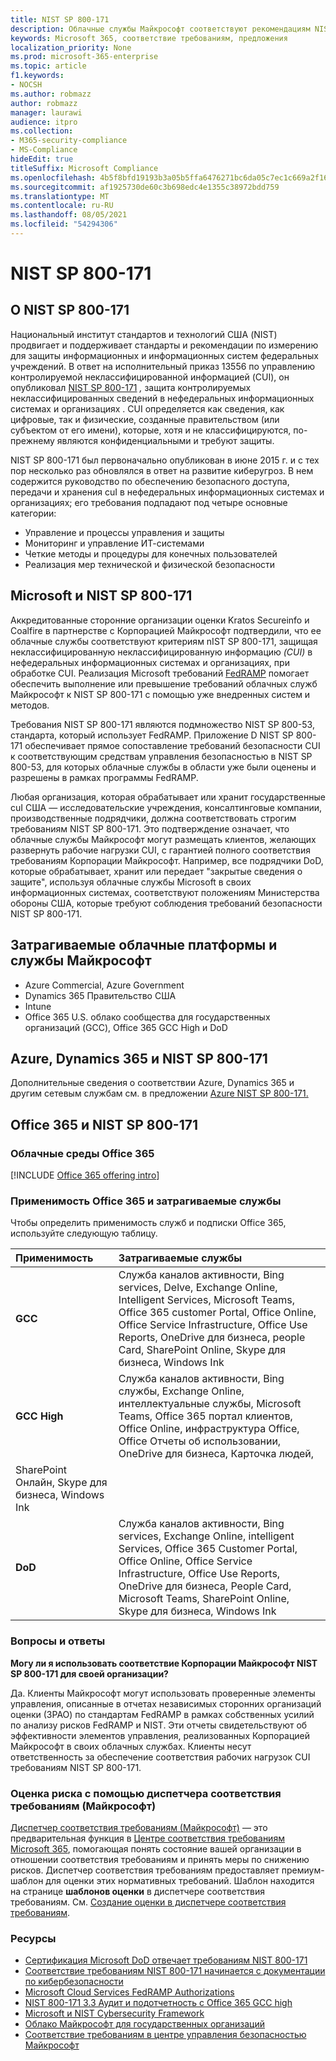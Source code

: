 ```yaml
---
title: NIST SP 800-171
description: Облачные службы Майкрософт соответствуют рекомендациям NIST SP 800-171 по защите контролируемых неклассифицированных сведений (CUI) в нефедеральных информационных системах.
keywords: Microsoft 365, соответствие требованиям, предложения
localization_priority: None
ms.prod: microsoft-365-enterprise
ms.topic: article
f1.keywords:
- NOCSH
ms.author: robmazz
author: robmazz
manager: laurawi
audience: itpro
ms.collection:
- M365-security-compliance
- MS-Compliance
hideEdit: true
titleSuffix: Microsoft Compliance
ms.openlocfilehash: 4b5f8bfd19193b3a05b5ffa6476271bc6da05c7ec1c669a2f1614535a54942e1
ms.sourcegitcommit: af1925730de60c3b698edc4e1355c38972bdd759
ms.translationtype: MT
ms.contentlocale: ru-RU
ms.lasthandoff: 08/05/2021
ms.locfileid: "54294306"
---
```

# <a name="nist-sp-800-171"></a>NIST SP 800-171

## <a name="about-nist-sp-800-171"></a>О NIST SP 800-171

Национальный институт стандартов и технологий США (NIST) продвигает и поддерживает стандарты и рекомендации по измерению для защиты информационных и информационных систем федеральных учреждений. В ответ на исполнительный приказ 13556 по управлению контролируемой неклассифицированной информацией (CUI), он опубликовал [NIST SP 800-171](https://csrc.nist.gov/publications/detail/sp/800-171/rev-1/final) *,* защита контролируемых неклассифицированных сведений в нефедеральных информационных системах и организациях . CUI определяется как сведения, как цифровые, так и физические, созданные правительством (или субъектом от его имени), которые, хотя и не классифицируются, по-прежнему являются конфиденциальными и требуют защиты.

NIST SP 800-171 был первоначально опубликован в июне 2015 г. и с тех пор несколько раз обновлялся в ответ на развитие киберугроз. В нем содержится руководство по обеспечению безопасного доступа, передачи и хранения cuI в нефедеральных информационных системах и организациях; его требования подпадают под четыре основные категории:

- Управление и процессы управления и защиты
- Мониторинг и управление ИТ-системами
- Четкие методы и процедуры для конечных пользователей
- Реализация мер технической и физической безопасности

## <a name="microsoft-and-nist-sp-800-171"></a>Microsoft и NIST SP 800-171

Аккредитованные сторонние организации оценки Kratos Secureinfo и Coalfire в партнерстве с Корпорацией Майкрософт подтвердили, что ее облачные службы соответствуют критериям nIST SP 800-171, защищая неклассифицированную неклассифицированную информацию *(CUI)* в нефедеральных информационных системах и организациях, при обработке CUI. Реализация Microsoft требований [FedRAMP](offering-fedramp.md) помогает обеспечить выполнение или превышение требований облачных служб Майкрософт к NIST SP 800-171 с помощью уже внедренных систем и методов.

Требования NIST SP 800-171 являются подмножество NIST SP 800-53, стандарта, который использует FedRAMP. Приложение D NIST SP 800-171 обеспечивает прямое сопоставление требований безопасности CUI к соответствующим средствам управления безопасностью в NIST SP 800-53, для которых облачные службы в области уже были оценены и разрешены в рамках программы FedRAMP.

Любая организация, которая обрабатывает или хранит государственные cuI США — исследовательские учреждения, консалтинговые компании, производственные подрядчики, должна соответствовать строгим требованиям NIST SP 800-171. Это подтверждение означает, что облачные службы Майкрософт могут размещать клиентов, желающих развернуть рабочие нагрузки CUI, с гарантией полного соответствия требованиям Корпорации Майкрософт. Например, все подрядчики DoD, которые обрабатывает, хранит или передает "закрытые сведения о защите", используя облачные службы Microsoft в своих информационных системах, соответствуют положениям Министерства обороны США, которые требуют соблюдения требований безопасности NIST SP 800-171.

## <a name="microsoft-in-scope-cloud-platforms--services"></a>Затрагиваемые облачные платформы и службы Майкрософт

- Azure Commercial, Azure Government
- Dynamics 365 Правительство США
- Intune
- Office 365 U.S. облако сообщества для государственных организаций (GCC), Office 365 GCC High и DoD

## <a name="azure-dynamics-365-and-nist-sp-800-171"></a>Azure, Dynamics 365 и NIST SP 800-171

Дополнительные сведения о соответствии Azure, Dynamics 365 и другим сетевым службам см. в предложении [Azure NIST SP 800-171.](/azure/compliance/offerings/offering-nist-800-171)

## <a name="office-365-and-nist-sp-800-171"></a>Office 365 и NIST SP 800-171

### <a name="office-365-cloud-environments"></a>Облачные среды Office 365

[!INCLUDE [Office 365 offering intro](../includes/o365-offering-introduction.md)]

### <a name="office-365-applicability-and-in-scope-services"></a>Применимость Office 365 и затрагиваемые службы

Чтобы определить применимость служб и подписки Office 365, используйте следующую таблицу.

| **Применимость** | **Затрагиваемые службы** |
|:------------------|:----------------------|
| **GCC** | Служба каналов активности, Bing services, Delve, Exchange Online, Intelligent Services, Microsoft Teams, Office 365 customer Portal, Office Online, Office Service Infrastructure, Office Use Reports, OneDrive для бизнеса, people Card, SharePoint Online, Skype для бизнеса, Windows Ink |
| **GCC High** | Служба каналов активности, Bing службы, Exchange Online, интеллектуальные службы, Microsoft Teams, Office 365 портал клиентов, Office Online, инфраструктура Office, Office Отчеты об использовании, OneDrive для бизнеса, Карточка людей, 
SharePoint Онлайн, Skype для бизнеса, Windows Ink |
| **DoD** | Служба каналов активности, Bing services, Exchange Online, intelligent Services, Office 365 Customer Portal, Office Online, Office Service Infrastructure, Office Use Reports, OneDrive для бизнеса, People Card, Microsoft Teams, SharePoint Online, Skype для бизнеса, Windows Ink |

### <a name="frequently-asked-questions"></a>Вопросы и ответы

**Могу ли я использовать соответствие Корпорации Майкрософт NIST SP 800-171 для своей организации?**

Да. Клиенты Майкрософт могут использовать проверенные элементы управления, описанные в отчетах независимых сторонних организаций оценки (3PAO) по стандартам FedRAMP в рамках собственных усилий по анализу рисков FedRAMP и NIST. Эти отчеты свидетельствуют об эффективности элементов управления, реализованных Корпорацией Майкрософт в своих облачных службах. Клиенты несут ответственность за обеспечение соответствия рабочих нагрузок CUI требованиям NIST SP 800-171.

### <a name="use-microsoft-compliance-manager-to-assess-your-risk"></a>Оценка риска с помощью диспетчера соответствия требованиям (Майкрософт)

[Диспетчер соответствия требованиям (Майкрософт)](/microsoft-365/compliance/compliance-manager) — это предварительная функция в [Центре соответствия требованиям Microsoft 365](/microsoft-365/compliance/microsoft-365-compliance-center), помогающая понять состояние вашей организации в отношении соответствия требованиям и принять меры по снижению рисков. Диспетчер соответствия требованиям предоставляет премиум-шаблон для оценки этих нормативных требований. Шаблон находится на странице **шаблонов оценки** в диспетчере соответствия требованиям. См. [Создание оценки в диспетчере соответствия требованиям](/microsoft-365/compliance/compliance-manager-assessments).

### <a name="resources"></a>Ресурсы

- [Сертификация Microsoft DoD отвечает требованиям NIST 800-171](offering-DoD-DISA-L2-L4-L5.md)
- [Соответствие требованиям NIST 800-171 начинается с документации по кибербезопасности](https://www.nist800171.com/)
- [Microsoft Cloud Services FedRAMP Authorizations](https://marketplace.fedramp.gov/index.html?status=Compliant&sort=productName#/products)
- [NIST 800-171 3.3 Аудит и подотчетность с Office 365 GCC high](https://info.summit7systems.com/blog/nist-3.3-audit-and-accountability-with-office-365)
- [Microsoft и NIST Cybersecurity Framework](offering-nist-csf.md)
- [Облако Майкрософт для государственных организаций](https://www.microsoft.com/enterprise/government)
- [Соответствие требованиям в центре управления безопасностью Майкрософт](https://www.microsoft.com/trust-center/compliance/compliance-overview)
